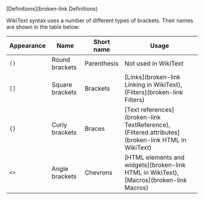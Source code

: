 [Definitions](broken-link Definitions)

WikiText syntax uses a number of different types of brackets. Their names are shown in the table below:

| Appearance | Name | Short name | Usage |
| --- | --- | --- | --- |
| `()` | Round brackets | Parenthesis | Not used in WikiText |
| `[]` | Square brackets | Brackets | [Links](broken-link Linking in WikiText), [Filters](broken-link Filters) |
| `{}` | Curly brackets | Braces | [Text references](broken-link TextReference), [Filtered attributes](broken-link HTML in WikiText) |
| `<>` | Angle brackets | Chevrons | [HTML elements and widgets](broken-link HTML in WikiText), [Macros](broken-link Macros) |

